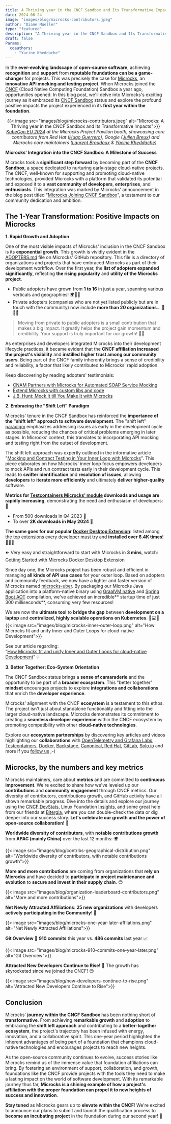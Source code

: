```yaml
---
title: A Thriving year in the CNCF Sandbox and Its Transformative Impacts
date: 2024-06-24
image: "images/blog/microcks-contributors.jpeg"
author: "Diane Mueller"
type: "featured"
description: "A Thriving year in the CNCF Sandbox and Its Transformative Impacts"
draft: false
Params:
  coauthors:
    - "Yacine Kheddache"
---
```


In the **ever-evolving landscape** of **open-source software**, achieving **recognition** and **support** from **reputable foundations can be a game-changer** for projects. This was precisely the case for [Microcks](https://microcks.io/), an **innovative API mocking and testing project**. When Microcks joined the [CNCF](https://www.cncf.io/) (Cloud Native Computing Foundation) Sandbox a year ago, opportunities opened. In this blog post, we'll delve into Microcks's exciting journey as it embraced its [CNCF Sandbox](https://landscape.cncf.io/?selected=microcks) status and explore the profound positive impacts the project experienced in its **first year within the foundation**.

<p style="text-align: center;">
{{< image src="images/blog/microcks-contributors.jpeg" alt="Microcks: A Thriving year in the CNCF Sandbox and Its Transformative Impacts">}}
    <em><a href="https://events.linuxfoundation.org/kubecon-cloudnativecon-europe/" target="_blank">KubeCon EU 2024</a> at the Microcks Project Pavilion booth, showcasing core contributors from Red Hat (<a href="https://www.linkedin.com/in/hugoguerrero/" target="_blank">Hugo Guerrero</a>), Google (<a href="https://www.linkedin.com/in/julienbreux/" target="_blank">Julien Breux</a>) and Microcks core maintainers (<a href="https://www.linkedin.com/in/laurentbroudoux/" target="_blank">Laurent Broudoux</a> & <a href="https://www.linkedin.com/in/yacinekheddache/" target="_blank">Yacine Kheddache</a>).</em>
</p>

**Microcks' Integration into the CNCF Sandbox: A Milestone of Success**

Microcks took a **significant step forward** by becoming part of the **CNCF Sandbox**, a space dedicated to nurturing early-stage cloud-native projects. The CNCF, well-known for supporting and promoting cloud-native technologies, provided Microcks with a platform that validated its potential and exposed it to a **vast community of developers**, **enterprises**, and **enthusiasts**. This integration was marked by Microcks' announcement in the blog post titled "[Microcks Joining CNCF Sandbox](https://microcks.io/blog/microcks-joining-cncf-sandbox/)", a testament to our community dedication and ambition.


## The 1-Year Transformation: Positive Impacts on Microcks

**1. Rapid Growth and Adoption**

One of the most visible impacts of Microcks' inclusion in the CNCF Sandbox is its **exponential growth**. This growth is vividly evident in the [ADOPTERS.md](https://github.com/microcks/.github/blob/main/ADOPTERS.md) file on Microcks' GitHub repository. This file is a directory of organizations and projects that have embraced Microcks as part of their development workflow. Over the first year, the **list of adopters expanded significantly**, reflecting **the rising popularity** and **utility of the Microcks project**.

* Public adopters have grown from **1 to 16** in just a year, spanning various verticals and geographies! 🌍🚀😊
* Private adopters (companies who are not yet listed publicly but are in touch with the community) now include **more than 20 organizations**... 🚀🤝😊

>Moving from private to public adopters is a small contribution that makes a big impact. It greatly helps the project gain momentum and credibility. Your support is truly important for our growth! 🌟🙏

As enterprises and developers integrated Microcks into their development lifecycle practices, it became evident that the **CNCF affiliation increased the project's visibility** and **instilled higher trust among our community users**. Being part of the CNCF family inherently brings a sense of credibility and reliability, a factor that likely contributed to Microcks' rapid adoption.

Keep discovering by reading adopters' testimonials:

* [CNAM Partners with Microcks for Automated SOAP Service Mocking](https://microcks.io/blog/cnam-soap-service-mocking/)
* [Extend Microcks with custom libs and code](https://microcks.io/blog/extend-microcks-with-custom-libs/)
* [J.B. Hunt: Mock It till You Make It with Microcks](https://microcks.io/blog/jb-hunt-mock-it-till-you-make-it/)

**2. Embracing the "Shift Left" Paradigm**

Microcks' tenure in the CNCF Sandbox has reinforced the **importance of the "shift left" approach to software development**. The "shift left" [paradigm](https://developer.paypal.com/community/blog/shiftleft-softwareqa/) emphasizes addressing issues as early in the development cycle as possible, reducing the chances of critical problems emerging in later stages. In Microcks’ context, this translates to incorporating API mocking and testing right from the outset of development.

The shift left approach was expertly outlined in the informative article "[Mocking and Contract Testing in Your Inner Loop with Microcks](https://medium.com/itnext/mocking-and-contract-testing-in-your-inner-loop-with-microcks-part-1-easy-environment-setup-dcd0f4355231)". This piece elaborates on how Microcks' inner loop focus empowers developers to mock APIs and run contract tests early in their development cycle. This leads to **swifter identification** and **resolution of issues**, allowing **developers** to **iterate more efficiently** and ultimately **deliver higher-quality** software.

**Metrics for [Testcontainers Microcks’ module](https://testcontainers.com/modules/microcks/) downloads and usage are rapidly increasing**, demonstrating the need and enthusiasm of developers: 🌟

* From 500 downloads in Q4 2023 🚀
* To over **2K downloads in May 2024** 🎉

**The same goes for our popular [Docker Desktop Extension](https://www.docker.com/blog/get-started-with-the-microcks-docker-extension-for-api-mocking-and-testing/)**: listed among the top [extensions every developer must try](https://dzone.com/articles/docker-desktop-extensions-every-developer-must-try) and **installed over 6.4K times**! 🚀🌟😊

⏩ Very easy and straightforward to start with Microcks in **3 mins**, watch: \
[Getting Started with Microcks Docker Desktop Extension](https://youtu.be/E8rjUwznO-Q?si=6R6gwWnp74oNc3XV)

Since day one, the Microcks project has been robust and efficient in managing **all kinds of API use cases** for your outer loop. Based on adopters and community feedback, we now have a lighter and faster version of Microcks named [microcks-uber](https://github.com/microcks/microcks/tree/1.9.x/distro/uber). By packaging our Microcks Java application into a platform-native binary using [GraalVM native](https://www.graalvm.org/latest/reference-manual/native-image/) and [Spring Boot AOT](https://docs.spring.io/spring-boot/docs/current/reference/html/native-image.html) compilation, we've achieved an incredible** startup time of just 300 milliseconds**, consuming very few resources!

We are now the **ultimate tool** to **bridge the gap** between **development on a laptop** and **centralized, highly scalable operations on Kubernetes**. 🚀💻🌐
{{< image src="images/blog/microcks-inner-outer-loop.png" alt="How Microcks fit and unify Inner and Outer Loops for cloud-native Development">}}

See our article regarding: \
“[How Microcks fit and unify Inner and Outer Loops for cloud-native Development](https://www.linkedin.com/pulse/how-microcks-fit-unify-inner-outer-loops-cloud-native-kheddache/)” 💡

**3. Better Together: Eco-System Orientation**

The CNCF Sandbox status brings a **sense of camaraderie** and the opportunity to be part of a **broader ecosystem**. This "better together" **mindset** encourages projects to explore **integrations and collaborations** that enrich the **developer experience**.

Microcks' alignment with the CNCF **ecosystem** is a testament to this ethos. The project isn't just about standalone functionality and fitting into the larger cloud-native landscape. Microcks demonstrates its commitment to creating a **seamless developer experience** within the CNCF ecosystem by promoting compatibility with other **cloud-native technologies**.

Explore our **ecosystem partnerships** by discovering key articles and videos highlighting our **collaborations** with [OpenTelemetry and Grafana Labs](https://microcks.io/blog/observability-for-microcks-at-scale/), [Testcontainers](https://www.youtube.com/watch?v=s0I8ZPOvDKE), [Docker](https://www.docker.com/blog/get-started-with-the-microcks-docker-extension-for-api-mocking-and-testing/), [Backstage](https://microcks.io/blog/backstage-integration-launch/), [Canonical](https://ubuntu.com/blog/microk8s-addon-microcks),[ Red Hat](https://www.linkedin.com/posts/microcks_opensource-community-activity-7163612076710572034-t09-/), [GitLab](https://about.gitlab.com/blog/2023/09/27/microcks-and-gitlab-part-one/), [Solo.io](https://www.linkedin.com/posts/microcks_kubecon-cloudnativecon-cloudnative-activity-7176925670155943937-WE1f/) and more if you [follow us](https://microcks.io/community/) ;-)

## Microcks, by the numbers and key metrics

Microcks maintainers, care about **metrics** and are committed to **continuous improvement**. We're excited to share how we've leveled up our **contributions** and **community engagement** through CNCF metrics. Our diversity of contributors, contributions growth, and GitHub activity have all shown remarkable progress. Dive into the details and explore our journey using the [CNCF DevStats](https://microcks.devstats.cncf.io/), Linux Foundation [Insights](https://insights.lfx.linuxfoundation.org/foundation/cncf/overview/github?project=microcks&routedFrom=Github&bestPractice=false), and some great help from our friends at [Bitergia](https://bitergia.com/), where you can double-check the data or dig deeper into our success story. **Let's celebrate our growth and the power of open-source collaboration!** 🎉

**Worldwide diversity of contributors**, with **notable contributions growth** from **APAC (mainly China)** over the last 12 months: 🌍

{{< image src="images/blog/contribs-geographical-distribution.png" alt="Worldwide diversity of contributors, with notable contributions growth">}}

**More and more contributions** are coming from organizations that **rely on Microcks** and have decided to **participate in project maintenance and evolution** to **secure and invest in their supply chain**. 😊

{{< image src="images/blog/organization-leaderboard-contributors.png" alt="More and more contributions">}}

**Net Newly Attracted Affiliations**: **25 new organizations** with developers **actively participating in the Community**! 🚀

{{< image src="images/blog/microcks-one-year-later-affliations.png" alt="Net Newly Attracted Affiliations">}}

**Git Overview** 🚀 **910 commits** this year vs. **486 commits** last year 📈

{{< image src="images/blog/microcks-910-commits-one-year-later.png" alt="Git Overview">}}

**Attracted New Developers Continue to Rise!** 🌟 The growth has skyrocketed since we joined the CNCF! 😊

{{< image src="images/blog/new-developers-continue-to-rise.png" alt="Attracted New Developers Continue to Rise">}}

## Conclusion

Microcks' **journey within the CNCF Sandbox** has been nothing short of **transformative**. From achieving **remarkable growth** and **adoption** to embracing the **shift left approach** and contributing to a **better-together ecosystem**, the project's trajectory has been infused with energy, innovation, and a collaborative spirit. This one-year period highlighted the inherent advantages of being part of a foundation that champions cloud-native technologies and encourages projects to reach new heights.

As the open-source community continues to evolve, success stories like Microcks remind us of the immense value that foundation affiliations can bring. By fostering an environment of support, collaboration, and growth, foundations like the CNCF provide projects with the tools they need to make a lasting impact on the world of software development. With its remarkable journey thus far, **Microcks is a shining example of how a project's affiliation with the proper foundation can propel it to new heights of success and innovation**.

**Stay tuned** as Microcks gears up to **elevate within the CNCF**! We're excited to announce our plans to submit and launch the qualification process to **become an incubating project** in the foundation during our second year! 👀


